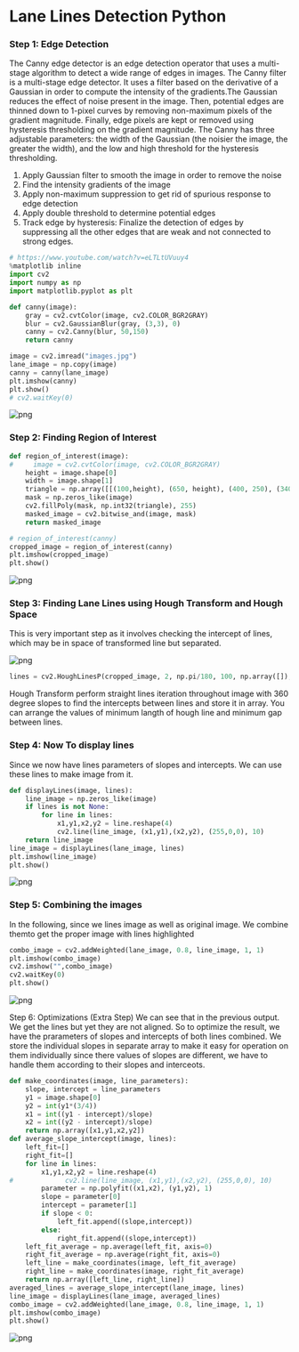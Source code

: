 # Lane Lines Detection Python
### Step 1: Edge Detection
The Canny edge detector is an edge detection operator that uses a multi-stage algorithm to detect a wide range of edges in images. The Canny filter is a multi-stage edge detector. It uses a filter based on the derivative of a Gaussian in order to compute the intensity of the gradients.The Gaussian reduces the effect of noise present in the image. Then, potential edges are thinned down to 1-pixel curves by removing non-maximum pixels of the gradient magnitude. Finally, edge pixels are kept or removed using hysteresis thresholding on the gradient magnitude. The Canny has three adjustable parameters: the width of the Gaussian (the noisier the image, the greater the width), and the low and high threshold for the hysteresis thresholding.

<ol>
    <li>Apply Gaussian filter to smooth the image in order to remove the noise</li>
<li>Find the intensity gradients of the image</li>
<li>Apply non-maximum suppression to get rid of spurious response to edge detection</li>
<li>Apply double threshold to determine potential edges</li>
<li>Track edge by hysteresis: Finalize the detection of edges by suppressing all the other edges that are weak and not connected to strong edges.</li>
</ol>

```python
# https://www.youtube.com/watch?v=eLTLtUVuuy4
%matplotlib inline
import cv2
import numpy as np
import matplotlib.pyplot as plt

def canny(image):
    gray = cv2.cvtColor(image, cv2.COLOR_BGR2GRAY)
    blur = cv2.GaussianBlur(gray, (3,3), 0)
    canny = cv2.Canny(blur, 50,150)
    return canny

image = cv2.imread("images.jpg")
lane_image = np.copy(image)
canny = canny(lane_image)
plt.imshow(canny)
plt.show()
# cv2.waitKey(0)
```


![png](detector-in-notebook_files/detector-in-notebook_2_0.png)


### Step 2: Finding Region of Interest


```python
def region_of_interest(image):
#     image = cv2.cvtColor(image, cv2.COLOR_BGR2GRAY)
    height = image.shape[0]
    width = image.shape[1]
    triangle = np.array([[(100,height), (650, height), (400, 250), (340, 250)]])
    mask = np.zeros_like(image)
    cv2.fillPoly(mask, np.int32(triangle), 255)
    masked_image = cv2.bitwise_and(image, mask)
    return masked_image

# region_of_interest(canny)
cropped_image = region_of_interest(canny)
plt.imshow(cropped_image)
plt.show()
```


![png](detector-in-notebook_files/detector-in-notebook_4_0.png)


### Step 3: Finding Lane Lines using Hough Transform and Hough Space
This is very important step as it involves checking the intercept of lines, which may be in space of transformed line but separated.

![png](detector-in-notebook_files/hough_concept.png)

```python
lines = cv2.HoughLinesP(cropped_image, 2, np.pi/180, 100, np.array([]), minLineLength=40, maxLineGap = 70)
```
Hough Transform perform straight lines iteration throughout image with 360 degree slopes to find the intercepts between lines and store it in array. You can arrange the values of minimum langth of hough line and minimum gap between lines.

### Step 4: Now To display lines
Since we now have lines parameters of slopes and intercepts. We can use these lines to make image from it.

```python
def displayLines(image, lines):
    line_image = np.zeros_like(image)
    if lines is not None:
        for line in lines:
            x1,y1,x2,y2 = line.reshape(4)
            cv2.line(line_image, (x1,y1),(x2,y2), (255,0,0), 10)
    return line_image
line_image = displayLines(lane_image, lines)
plt.imshow(line_image)
plt.show()
```

![png](detector-in-notebook_files/detector-in-notebook_8_0.png)

### Step 5: Combining the images
In the following, since we lines image as well as original image. We combine themto get the proper image with lines highlighted

```python
combo_image = cv2.addWeighted(lane_image, 0.8, line_image, 1, 1)
plt.imshow(combo_image)
cv2.imshow("",combo_image)
cv2.waitKey(0)
plt.show()
```


![png](detector-in-notebook_files/detector-in-notebook_9_0.png)

Step 6: Optimizations (Extra Step)
We can see that in the previous output. We get the lines but yet they are not aligned. So to optimize the result, we have the prarameters of slopes and intercepts of both lines combined. We store the individual slopes in separate array to make it easy for operation on them individually since there values of slopes are different, we have to handle them according to their slopes and interceots.

```python
def make_coordinates(image, line_parameters):
    slope, intercept = line_parameters
    y1 = image.shape[0]
    y2 = int(y1*(3/4))
    x1 = int((y1 - intercept)/slope)
    x2 = int((y2 - intercept)/slope)
    return np.array([x1,y1,x2,y2])
def average_slope_intercept(image, lines):
    left_fit=[]
    right_fit=[]
    for line in lines:
        x1,y1,x2,y2 = line.reshape(4)
#             cv2.line(line_image, (x1,y1),(x2,y2), (255,0,0), 10)
        parameter = np.polyfit((x1,x2), (y1,y2), 1)
        slope = parameter[0]
        intercept = parameter[1]
        if slope < 0:
            left_fit.append((slope,intercept))
        else:
            right_fit.append((slope,intercept))
    left_fit_average = np.average(left_fit, axis=0)
    right_fit_average = np.average(right_fit, axis=0)
    left_line = make_coordinates(image, left_fit_average)
    right_line = make_coordinates(image, right_fit_average)
    return np.array([left_line, right_line])
averaged_lines = average_slope_intercept(lane_image, lines)
line_image = displayLines(lane_image, averaged_lines)
combo_image = cv2.addWeighted(lane_image, 0.8, line_image, 1, 1)
plt.imshow(combo_image)
plt.show()
```


![png](detector-in-notebook_files/detector-in-notebook_10_0.png)



```python

```


```python

```
